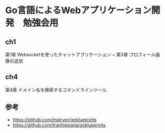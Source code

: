 # Go言語によるWebアプリケーション開発　勉強会用
## ch1
第1章 Websocketを使ったチャットアプリケーション ~ 第3章 プロフィール画像の追加

## ch4
第4章 ドメイン名を検索するコマンドラインツール

## 参考
- https://github.com/matryer/goblueprints
- https://github.com/tranhiepqna/goblueprints
